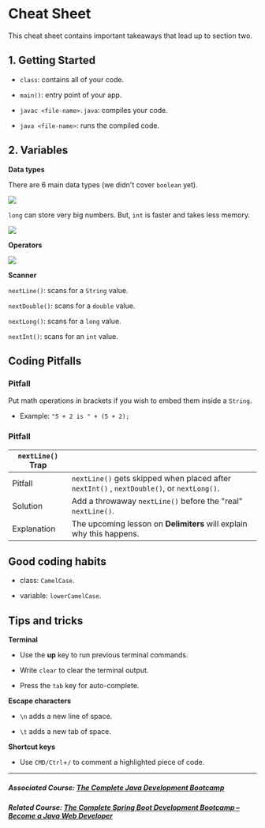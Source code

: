 # Cheat Sheet

This cheat sheet contains important takeaways that lead up to section two.

## **1. Getting Started**

-   `class`: contains all of your code.

-   `main()`: entry point of your app.

-   `javac <file-name>.java`: compiles your code.

-   `java <file-name>`: runs the compiled code.

## **2\. Variables**

**Data types**

There are 6 main data types (we didn't cover `boolean` yet).

![](https://firebasestorage.googleapis.com/v0/b/learnthepart-75aed.appspot.com/o/images%2F3d09e5e0-aeb9-43f0-83c2-fc2ba5ed2240?alt=media&token=44e844e4-103f-4450-a9d5-fc4cc8a53115)

`long` can store very big numbers. But, `int` is faster and takes less memory.

![](https://firebasestorage.googleapis.com/v0/b/learnthepart-75aed.appspot.com/o/images%2F1b8ba9d5-fe44-43a0-9cab-8a22ead4b1c3?alt=media&token=56913d7b-7da1-44d5-b556-6f1608b50caa)

**Operators**

![](https://firebasestorage.googleapis.com/v0/b/learnthepart-75aed.appspot.com/o/images%2F458bd2ef-637d-41e2-939f-cdb337a639ba?alt=media&token=e69232c6-f840-4a58-83c6-96acd6436aab)

**Scanner**

`nextLine()`: scans for a `String` value.

`nextDouble()`: scans for a `double` value.

`nextLong()`: scans for a `long` value.

`nextInt()`: scans for an `int` value.

## Coding Pitfalls

### Pitfall

Put math operations in brackets if you wish to embed them inside a `String`.

-   Example: `"5 + 2 is " + (5 + 2);`

### Pitfall

|`nextLine()` Trap | |
| --- | --- |
| Pitfall  | `nextLine()` gets skipped when placed after `nextInt()` , `nextDouble()`, or `nextLong()`. 
| Solution  |Add a throwaway `nextLine()` before the "real" `nextLine()`.
| Explanation  | The upcoming lesson on **Delimiters** will explain why this happens. 




## Good coding habits

-   class: `CamelCase`.

-   variable: `lowerCamelCase`.

## Tips and tricks

**Terminal**

-   Use the **up** key to run previous terminal commands.

-   Write `clear` to clear the terminal output.

-   Press the `tab` key for auto-complete.

**Escape characters**

-   `\n` adds a new line of space.

-   `\t` adds a new tab of space.

**Shortcut keys**

-   Use `CMD/Ctrl`+`/` to comment a highlighted piece of code.

------

##### Associated Course: [The Complete Java Development Bootcamp](https://udemy-redirect-app.herokuapp.com/java)
##### Related Course: [The Complete Spring Boot Development Bootcamp – Become a Java Web Developer](https://udemy-redirect-app.herokuapp.com/spring)